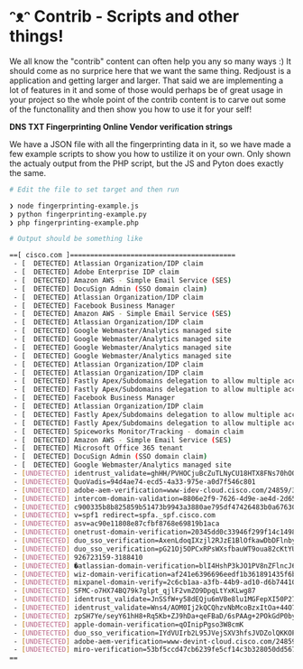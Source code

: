 # ᵔᴥᵔ Contrib - Scripts and other things!

We all know the "contrib" content can often help you any so many ways :) It should come as no surprice here that we want the same thing. Redjoust is a application and getting larger and larger. That said we are implementing a lot of features in it and some of those would perhaps be of great usage in your project so the whole point of the contrib content is to carve out some of the functonallity and then show you how to use it for your self!

**DNS TXT Fingerprinting Online Vendor verification strings**

We have a JSON file with all the fingerprinting data in it, so we have made a few example scripts to show you how to ustilize it on your own. Only shown the actualy output from the PHP script, but the JS and Pyton does exactly the same.

``` bash
# Edit the file to set target and then run

❯ node fingerprinting-example.js
❯ python fingerprinting-example.py
❯ php fingerprinting-example.php
```

``` bash
# Output should be something like

==[ cisco.com ]=========================================
 - [  DETECTED] Atlassian Organization/IDP claim
 - [  DETECTED] Adobe Enterprise IDP claim
 - [  DETECTED] Amazon AWS - Simple Email Service (SES)
 - [  DETECTED] DocuSign Admin (SSO domain claim)
 - [  DETECTED] Atlassian Organization/IDP claim
 - [  DETECTED] Facebook Business Manager
 - [  DETECTED] Amazon AWS - Simple Email Service (SES)
 - [  DETECTED] Atlassian Organization/IDP claim
 - [  DETECTED] Google Webmaster/Analytics managed site
 - [  DETECTED] Google Webmaster/Analytics managed site
 - [  DETECTED] Google Webmaster/Analytics managed site
 - [  DETECTED] Google Webmaster/Analytics managed site
 - [  DETECTED] Atlassian Organization/IDP claim
 - [  DETECTED] Atlassian Organization/IDP claim
 - [  DETECTED] Fastly Apex/Subdomains delegation to allow multiple accounts
 - [  DETECTED] Fastly Apex/Subdomains delegation to allow multiple accounts
 - [  DETECTED] Facebook Business Manager
 - [  DETECTED] Atlassian Organization/IDP claim
 - [  DETECTED] Fastly Apex/Subdomains delegation to allow multiple accounts
 - [  DETECTED] Fastly Apex/Subdomains delegation to allow multiple accounts
 - [  DETECTED] Spiceworks Monitor/Tracking - domain claim
 - [  DETECTED] Amazon AWS - Simple Email Service (SES)
 - [  DETECTED] Microsoft Office 365 tenant
 - [  DETECTED] DocuSign Admin (SSO domain claim)
 - [  DETECTED] Google Webmaster/Analytics managed site
 - [UNDETECTED] identrust_validate=ghHH/PVHOCjuBcZuTLNyCU18HTX8FNs70hOQxy7R6dbT
 - [UNDETECTED] QuoVadis=94d4ae74-ecd5-4a33-975e-a0d7f546c801
 - [UNDETECTED] adobe-aem-verification=www-idev-cloud.cisco.com/24859/366204/1b990ef7-ff88-4938-bdd9-8458cc152f57
 - [UNDETECTED] intercom-domain-validation=8806e2f9-7626-4d9e-ae4d-2d655028629a
 - [UNDETECTED] c900335b8b825859b51473b9943a3880ae795df47426483b0a67630377a902f5
 - [UNDETECTED] v=spf1 redirect=spfa._spf.cisco.com
 - [UNDETECTED] asv=ac90e11808e87cfbf8768e69819b1aca
 - [UNDETECTED] onetrust-domain-verification=20345dd0c33946f299f14c1498b41f67
 - [UNDETECTED] duo_sso_verification=AxenLdoqIXzjl2RJzE1BlOfkawDbDFlnbyvjAt8vcjKHBkvYwEMySDRk5QmBd66v
 - [UNDETECTED] duo_sso_verification=pG21Oj5OPCxRPsWXsfbauWT9oua82cKtYUPAmsQvovKNq3xqWEcsEMEAhtXy8AFr
 - [UNDETECTED] 926723159-3188410
 - [UNDETECTED] �atlassian-domain-verification=blI4HshP3kJO1PV8nZFlncJ6TwVviYYxBNhkMi9wIa9DTxUjY4p1GO7O5SjiioyT
 - [UNDETECTED] wiz-domain-verification=af241e6396696eedf1b361891435f6b21bdebb5621941d99279298c076b5bf5f
 - [UNDETECTED] mixpanel-domain-verify=2c6cb1aa-a3fb-44b9-ad10-d6b744109963
 - [UNDETECTED] SFMC-o7HX74BQ79k7glpt_qjlF2vmZO9DpqLtYxKLwg87
 - [UNDETECTED] identrust_validate=JnSSfW+y58dEQju6mVBe8lu1MGFepXI50P27OE1ZZQmL
 - [UNDETECTED] identrust_validate=Wns4/AOM0Ij2kQCQhzvNbMcoBzxItOa+44O7KF06lIp3
 - [UNDETECTED] zpSH7Ye/seyY61hH8+Rq5Kb+ZJ9hDa+qeFBaD/6sPAAg+2POkGdP0byHb1pFVK9uZgYF2AIosUSZq4MB17oydQ==
 - [UNDETECTED] apple-domain-verification=qOInipPgso3W8cmK
 - [UNDETECTED] duo_sso_verification=IYdVUIrb2L95JVejSXV3hfsJVDZolQKKOPBztlD6TIgfCRSKeMuf8WgbQuFLD4aL
 - [UNDETECTED] adobe-aem-verification=www-devint-cloud.cisco.com/24859/366173/9418f2a2-ef45-4788-9de9-91c7d19038b9
 - [UNDETECTED] miro-verification=53bf5ccd47cb6239fe5cf14c3b328050dd5679ac
==
```
